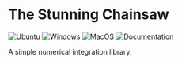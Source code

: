 # The Stunning Chainsaw

[![Ubuntu](https://github.com/Galfurian/chainsaw/actions/workflows/ubuntu.yml/badge.svg)](https://github.com/Galfurian/chainsaw/actions/workflows/ubuntu.yml)
[![Windows](https://github.com/Galfurian/chainsaw/actions/workflows/windows.yml/badge.svg)](https://github.com/Galfurian/chainsaw/actions/workflows/windows.yml)
[![MacOS](https://github.com/Galfurian/chainsaw/actions/workflows/macos.yml/badge.svg)](https://github.com/Galfurian/chainsaw/actions/workflows/macos.yml)
[![Documentation](https://github.com/Galfurian/chainsaw/actions/workflows/documentation.yml/badge.svg)](https://github.com/Galfurian/chainsaw/actions/workflows/documentation.yml)

A simple numerical integration library.
